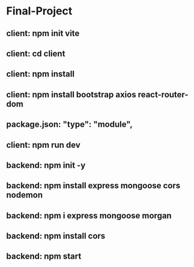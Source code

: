 # Final-Project
## client:   npm init vite
## client:   cd client
## client:   npm install
## client:   npm install bootstrap axios react-router-dom
## package.json: "type": "module",
## client:   npm run dev

## backend:  npm init -y
## backend:  npm install express mongoose cors nodemon
## backend:  npm i express mongoose morgan
## backend: npm install cors
## backend:  npm start